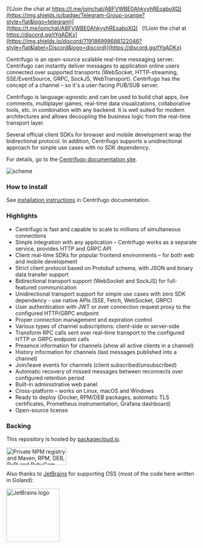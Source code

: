 [![Join the chat at https://t.me/joinchat/ABFVWBE0AhkyyhREoaboXQ](https://img.shields.io/badge/Telegram-Group-orange?style=flat&logo=telegram)](https://t.me/joinchat/ABFVWBE0AhkyyhREoaboXQ) &nbsp;&nbsp;[![Join the chat at https://discord.gg/tYgADKx](https://img.shields.io/discord/719186998686122046?style=flat&label=Discord&logo=discord)](https://discord.gg/tYgADKx)

Centrifugo is an open-source scalable real-time messaging server. Centrifugo can instantly deliver messages to application online users connected over supported transports (WebSocket, HTTP-streaming, SSE/EventSource, GRPC, SockJS, WebTransport). Centrifugo has the concept of a channel – so it's a user-facing PUB/SUB server.

Centrifugo is language-agnostic and can be used to build chat apps, live comments, multiplayer games, real-time data visualizations, collaborative tools, etc. in combination with any backend. It is well suited for modern architectures and allows decoupling the business logic from the real-time transport layer.

Several official client SDKs for browser and mobile development wrap the bidirectional protocol. In addition, Centrifugo supports a unidirectional approach for simple use cases with no SDK dependency.

For details, go to the [Centrifugo documentation site](https://centrifugal.dev).

![scheme](https://raw.githubusercontent.com/centrifugal/centrifugo/v2/docs/content/images/scheme_sketch.png)

### How to install

See [installation instructions](https://centrifugal.dev/docs/getting-started/installation) in Centrifugo documentation.

### Highlights

* Centrifugo is fast and capable to scale to millions of simultaneous connections
* Simple integration with any application – Centrifugo works as a separate service, provides HTTP and GRPC API
* Client real-time SDKs for popular frontend environments – for both web and mobile development
* Strict client protocol based on Protobuf schema, with JSON and binary data transfer support
* Bidirectional transport support (WebSocket and SockJS) for full-featured communication
* Unidirectional transport support for simple use cases with zero SDK dependency - use native APIs (SSE, Fetch, WebSocket, GRPC)
* User authentication with JWT or over connection request proxy to the configured HTTP/GRPC endpoint
* Proper connection management and expiration control
* Various types of channel subscriptions: client-side or server-side
* Transform RPC calls sent over real-time transport to the configured HTTP or GRPC endpoint calls
* Presence information for channels (show all active clients in a channel)
* History information for channels (last messages published into a channel)
* Join/leave events for channels (client subscribed/unsubscribed)
* Automatic recovery of missed messages between reconnects over configured retention period
* Built-in administrative web panel
* Cross-platform – works on Linux, macOS and Windows
* Ready to deploy (Docker, RPM/DEB packages, automatic TLS certificates, Prometheus instrumentation, Grafana dashboard)
* Open-source license

### Backing

This repository is hosted by [packagecloud.io](https://packagecloud.io/).

<a href="https://packagecloud.io/"><img height="46" width="158" alt="Private NPM registry and Maven, RPM, DEB, PyPi and RubyGem Repository · packagecloud" src="https://packagecloud.io/images/packagecloud-badge.png" /></a>

Also thanks to [JetBrains](https://www.jetbrains.com/) for supporting OSS (most of the code here written in Goland):

<a href="https://www.jetbrains.com/"><img height="140" src="https://resources.jetbrains.com/storage/products/company/brand/logos/jb_beam.png" alt="JetBrains logo"></a>
